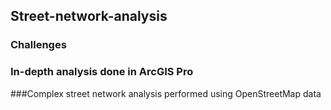 ## Street-network-analysis
### Challenges 
### In-depth analysis done in ArcGIS Pro
###Complex street network analysis performed using OpenStreetMap data
